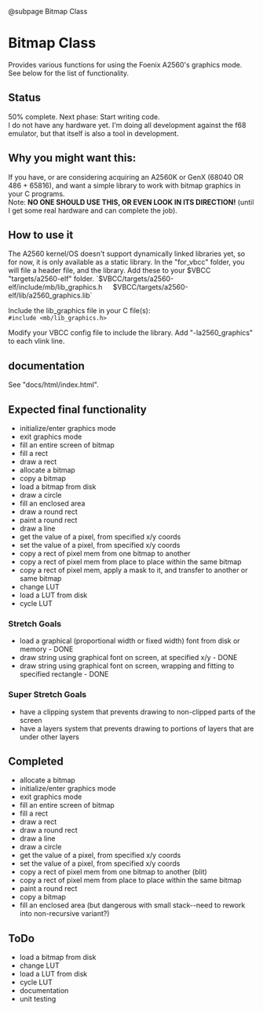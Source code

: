 @subpage Bitmap Class
# Bitmap Class
Provides various functions for using the Foenix A2560's graphics mode. See below for the list of functionality.

## Status
50% complete. Next phase: Start writing code.  
I do not have any hardware yet. I'm doing all development against the f68 emulator, but that itself is also a tool in development. 

## Why you might want this:
If you have, or are considering acquiring an A2560K or GenX (68040 OR 486 + 65816), and want a simple library to work with bitmap graphics in your C programs.  
Note: **NO ONE SHOULD USE THIS, OR EVEN LOOK IN ITS DIRECTION!** (until I get some real hardware and can complete the job).

## How to use it
The A2560 kernel/OS doesn't support dynamically linked libraries yet, so for now, it is only available as a static library. In the "for_vbcc" folder, you will file a header file, and the library. Add these to your $VBCC "targets/a2560-elf" folder.  
`$VBCC/targets/a2560-elf/include/mb/lib_graphics.h`  
`$VBCC/targets/a2560-elf/lib/a2560_graphics.lib`  

Include the lib_graphics file in your C file(s):  
`#include <mb/lib_graphics.h>`

Modify your VBCC config file to include the library. Add "-la2560_graphics" to each vlink line.  

## documentation
See "docs/html/index.html".

## Expected final functionality
 * initialize/enter graphics mode
 * exit graphics mode
 * fill an entire screen of bitmap
 * fill a rect
 * draw a rect
 * allocate a bitmap
 * copy a bitmap
 * load a bitmap from disk
 * draw a circle
 * fill an enclosed area
 * draw a round rect
 * paint a round rect
 * draw a line
 * get the value of a pixel, from specified x/y coords
 * set the value of a pixel, from specified x/y coords
 * copy a rect of pixel mem from one bitmap to another
 * copy a rect of pixel mem from place to place within the same bitmap
 * copy a rect of pixel mem, apply a mask to it, and transfer to another or same bitmap
 * change LUT
 * load a LUT from disk
 * cycle LUT

### Stretch Goals
 * load a graphical (proportional width or fixed width) font from disk or memory - DONE
 * draw string using graphical font on screen, at specified x/y - DONE
 * draw string using graphical font on screen, wrapping and fitting to specified rectangle - DONE

### Super Stretch Goals
 * have a clipping system that prevents drawing to non-clipped parts of the screen
 * have a layers system that prevents drawing to portions of layers that are under other layers
 
## Completed
 * allocate a bitmap
 * initialize/enter graphics mode
 * exit graphics mode
 * fill an entire screen of bitmap
 * fill a rect
 * draw a rect
 * draw a round rect
 * draw a line
 * draw a circle
 * get the value of a pixel, from specified x/y coords
 * set the value of a pixel, from specified x/y coords
 * copy a rect of pixel mem from one bitmap to another (blit)
 * copy a rect of pixel mem from place to place within the same bitmap
 * paint a round rect
 * copy a bitmap
 * fill an enclosed area (but dangerous with small stack--need to rework into non-recursive variant?)

## ToDo
 * load a bitmap from disk
 * change LUT
 * load a LUT from disk
 * cycle LUT
 * documentation
 * unit testing